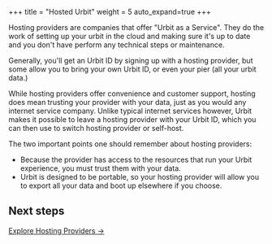 +++
title = "Hosted Urbit"
weight = 5
auto_expand=true
+++

Hosting providers are companies that offer "Urbit as a Service".  They do the work of setting up your urbit in the cloud and making sure it's up to date and you don't have perform any technical steps or maintenance.

Generally, you'll get an Urbit ID by signing up with a hosting provider, but some allow you to bring your own Urbit ID, or even your pier (all your urbit data.)

While hosting providers offer convenience and customer support, hosting does
mean trusting your provider with your data, just as you would any internet
service company. Unlike typical internet services however, Urbit makes it
possible to leave a hosting provider with your Urbit ID, which you can then use
to switch hosting provider or self-host. 

The two important points one should remember about hosting providers:

- Because the provider has access to the resources that run your Urbit
  experience, you must trust them with your data.
- Urbit is designed to be portable, so your hosting provider will allow you to
  export all your data and boot up elsewhere if you choose.


## Next steps

[Explore Hosting Providers -&gt;](/manual/getting-started/hosted/hosting-providers)

